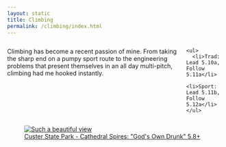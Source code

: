 ```yaml
---
layout: static
title: Climbing
permalink: /climbing/index.html
---
```


<div class="row">
  <div class="large-4 columns">
    <p>Climbing has become a recent passion of mine. From taking the sharp end on a pumpy sport route to the engineering problems that present themselves in an all day multi-pitch, climbing had me hooked instantly.</p>

    <ul>
      <li>Trad: Lead 5.10a, Follow 5.11a</li>
      <li>Sport: Lead 5.11b, Follow 5.12a</li>
    </ul>
  </div>
  <div class="large-8 columns">
    <a href="http://www.flickr.com/photos/95201160@N04/9791432304/in/set-72157635598748904">
      <figure>
        <img src="http://farm4.staticflickr.com/3765/9791432304_c7509e0521.jpg" title="Such a beautiful view" />
        <figcaption>Custer State Park - Cathedral Spires: "God's Own Drunk" 5.8+</figcaption>
      </figure>
    </a>
   </div>
</div>

